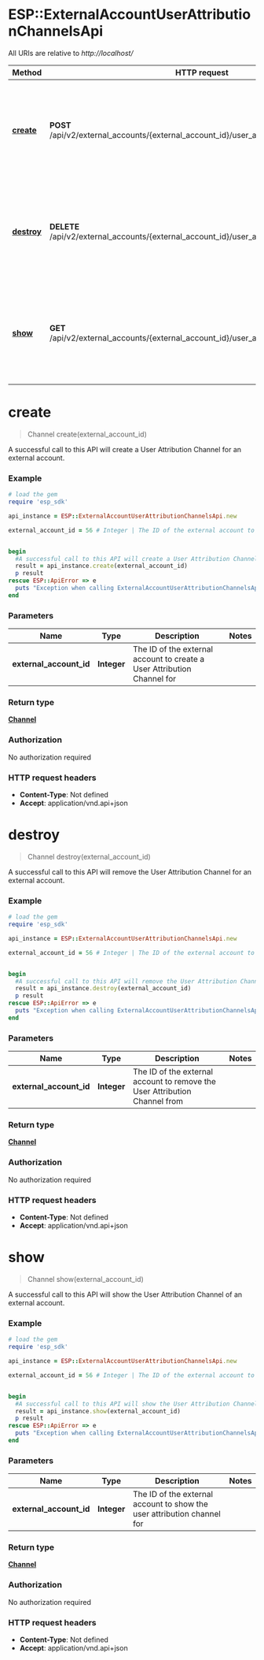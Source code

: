 # ESP::ExternalAccountUserAttributionChannelsApi

All URIs are relative to *http://localhost/*

Method | HTTP request | Description
------------- | ------------- | -------------
[**create**](ExternalAccountUserAttributionChannelsApi.md#create) | **POST** /api/v2/external_accounts/{external_account_id}/user_attribution/channel.json_api | A successful call to this API will create a User Attribution Channel for an external account.
[**destroy**](ExternalAccountUserAttributionChannelsApi.md#destroy) | **DELETE** /api/v2/external_accounts/{external_account_id}/user_attribution/channel.json_api | A successful call to this API will remove the User Attribution Channel for an external account.
[**show**](ExternalAccountUserAttributionChannelsApi.md#show) | **GET** /api/v2/external_accounts/{external_account_id}/user_attribution/channel.json_api | A successful call to this API will show the User Attribution Channel of an external account.


# **create**
> Channel create(external_account_id)

A successful call to this API will create a User Attribution Channel for an external account.

### Example
```ruby
# load the gem
require 'esp_sdk'

api_instance = ESP::ExternalAccountUserAttributionChannelsApi.new

external_account_id = 56 # Integer | The ID of the external account to create a User Attribution Channel for


begin
  #A successful call to this API will create a User Attribution Channel for an external account.
  result = api_instance.create(external_account_id)
  p result
rescue ESP::ApiError => e
  puts "Exception when calling ExternalAccountUserAttributionChannelsApi->create: #{e}"
end
```

### Parameters

Name | Type | Description  | Notes
------------- | ------------- | ------------- | -------------
 **external_account_id** | **Integer**| The ID of the external account to create a User Attribution Channel for | 

### Return type

[**Channel**](Channel.md)

### Authorization

No authorization required

### HTTP request headers

 - **Content-Type**: Not defined
 - **Accept**: application/vnd.api+json



# **destroy**
> Channel destroy(external_account_id)

A successful call to this API will remove the User Attribution Channel for an external account.

### Example
```ruby
# load the gem
require 'esp_sdk'

api_instance = ESP::ExternalAccountUserAttributionChannelsApi.new

external_account_id = 56 # Integer | The ID of the external account to remove the User Attribution Channel from


begin
  #A successful call to this API will remove the User Attribution Channel for an external account.
  result = api_instance.destroy(external_account_id)
  p result
rescue ESP::ApiError => e
  puts "Exception when calling ExternalAccountUserAttributionChannelsApi->destroy: #{e}"
end
```

### Parameters

Name | Type | Description  | Notes
------------- | ------------- | ------------- | -------------
 **external_account_id** | **Integer**| The ID of the external account to remove the User Attribution Channel from | 

### Return type

[**Channel**](Channel.md)

### Authorization

No authorization required

### HTTP request headers

 - **Content-Type**: Not defined
 - **Accept**: application/vnd.api+json



# **show**
> Channel show(external_account_id)

A successful call to this API will show the User Attribution Channel of an external account.

### Example
```ruby
# load the gem
require 'esp_sdk'

api_instance = ESP::ExternalAccountUserAttributionChannelsApi.new

external_account_id = 56 # Integer | The ID of the external account to show the user attribution channel for


begin
  #A successful call to this API will show the User Attribution Channel of an external account.
  result = api_instance.show(external_account_id)
  p result
rescue ESP::ApiError => e
  puts "Exception when calling ExternalAccountUserAttributionChannelsApi->show: #{e}"
end
```

### Parameters

Name | Type | Description  | Notes
------------- | ------------- | ------------- | -------------
 **external_account_id** | **Integer**| The ID of the external account to show the user attribution channel for | 

### Return type

[**Channel**](Channel.md)

### Authorization

No authorization required

### HTTP request headers

 - **Content-Type**: Not defined
 - **Accept**: application/vnd.api+json



